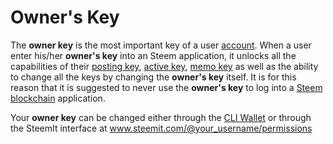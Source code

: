# Owner's Key

The **owner key** is the most important key of a user [account](/glossary/account.md). When a user enter his/her **owner's key** into an Steem application, it unlocks all the capabilities of their [posting key](/glossary/posting-key.md), [active key](/glossary/active-key.md), [memo key](/glossary/memo-key.md) as well as the ability to change all the keys by changing the **owner's key** itself. It is for this reason that it is suggested to never use the **owner's key** to log into a [Steem blockchain](/glossary/steem-blockchain.md) application.

Your **owner key** can be changed either through the [CLI Wallet](/glossary/cli-wallet.md) or through the SteemIt interface at www.steemit.com/@your_username/permissions
